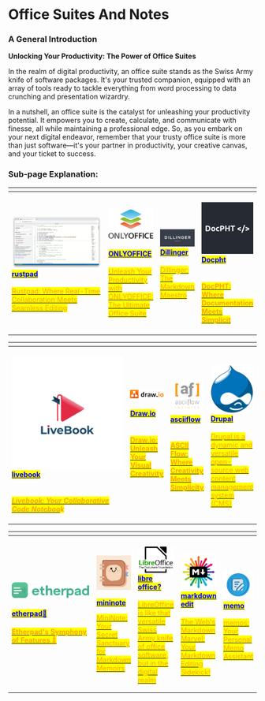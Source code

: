 # Office Suites And Notes

### **A General Introduction**

**Unlocking Your Productivity: The Power of Office Suites**

In the realm of digital productivity, an office suite stands as the Swiss Army knife of software packages. It's your trusted companion, equipped with an array of tools ready to tackle everything from word processing to data crunching and presentation wizardry.&#x20;

In a nutshell, an office suite is the catalyst for unleashing your productivity potential. It empowers you to create, calculate, and communicate with finesse, all while maintaining a professional edge. So, as you embark on your next digital endeavor, remember that your trusty office suite is more than just software—it's your partner in productivity, your creative canvas, and your ticket to success.

### Sub-page Explanation:

<table><thead><tr><th width="231"></th><th></th><th></th><th></th></tr></thead><tbody><tr><td><p> </p><h4><img src="../../../.gitbook/assets/image (57).png" alt=""><a href="https://docs.scaleinfinite.fr/demo-deployment/content-management-system-cms/office-suites-and-notes/rustpad-deployment"><mark style="color:blue;">rustpad</mark></a></h4><p></p><p><a href="https://docs.scaleinfinite.fr/demo-deployment/content-management-system-cms/office-suites-and-notes/rustpad-deployment"><mark style="color:orange;">Rustpad: Where Real-Time Collaboration Meets Seamless Editing</mark></a></p></td><td><p><img src="../../../.gitbook/assets/image (59).png" alt="" data-size="original"></p><h4><a href="https://docs.scaleinfinite.fr/demo-deployment/content-management-system-cms/office-suites-and-notes/onlyoffice-deployment"><mark style="color:blue;">ONLYOFFICE</mark></a></h4><p></p><p><a href="https://docs.scaleinfinite.fr/demo-deployment/content-management-system-cms/office-suites-and-notes/onlyoffice-deployment"><mark style="color:orange;">Unleash Your Productivity with ONLYOFFICE: The Ultimate Office Suite</mark></a></p></td><td><h4><img src="../../../.gitbook/assets/image (60).png" alt=""> <a href="https://docs.scaleinfinite.fr/demo-deployment/content-management-system-cms/office-suites-and-notes/dillinger-deployment"><mark style="color:blue;">Dillinger</mark></a></h4><p></p><p><a href="https://docs.scaleinfinite.fr/demo-deployment/content-management-system-cms/office-suites-and-notes/dillinger-deployment"><mark style="color:orange;">Dillinger: The Markdown Maestro</mark></a></p></td><td><h4><img src="../../../.gitbook/assets/image (61).png" alt=""><a href="https://docs.scaleinfinite.fr/demo-deployment/content-management-system-cms/office-suites-and-notes/docpht-deployment"><mark style="color:blue;">Docpht</mark></a></h4><h4><a href="https://docs.scaleinfinite.fr/demo-deployment/content-management-system-cms/office-suites-and-notes/docpht-deployment"> <br><mark style="color:orange;"><strong>DocPHT: Where Documentation Meets Simplicit</strong></mark></a></h4></td></tr></tbody></table>

<table><thead><tr><th width="231"></th><th></th><th></th><th></th></tr></thead><tbody><tr><td><p> </p><h4><img src="../../../.gitbook/assets/image (62).png" alt=""><a href="https://docs.scaleinfinite.fr/demo-deployment/content-management-system-cms/office-suites-and-notes/livebook-deployment"><mark style="color:blue;">livebook</mark></a></h4><h4><a href="https://docs.scaleinfinite.fr/demo-deployment/content-management-system-cms/office-suites-and-notes/livebook-deployment"><br><em><mark style="color:orange;"><strong>Livebook: Your Collaborative Code Noteboo</strong></mark></em></a><em><mark style="color:orange;"><strong>k</strong></mark></em></h4></td><td><p><img src="../../../.gitbook/assets/image (63).png" alt="" data-size="original"></p><p></p><h4><a href="https://docs.scaleinfinite.fr/demo-deployment/content-management-system-cms/office-suites-and-notes/draw.io-deployment"> <mark style="color:blue;">Draw.io</mark> </a></h4><h4><a href="https://docs.scaleinfinite.fr/demo-deployment/content-management-system-cms/office-suites-and-notes/draw.io-deployment"><br><mark style="color:orange;"><strong>Draw.io: Unleash Your Visual Creativity</strong></mark></a></h4></td><td><h4><img src="../../../.gitbook/assets/image (64).png" alt=""><a href="https://docs.scaleinfinite.fr/demo-deployment/content-management-system-cms/office-suites-and-notes/asciiflow-deployment"><mark style="color:blue;">asciiflow</mark></a></h4><h4><a href="https://docs.scaleinfinite.fr/demo-deployment/content-management-system-cms/office-suites-and-notes/asciiflow-deployment"><br><mark style="color:orange;"><strong>ASCII Flow: Where Creativity Meets Simplicity</strong></mark></a></h4></td><td><h4><img src="../../../.gitbook/assets/image (65).png" alt=""><a href="https://docs.scaleinfinite.fr/demo-deployment/content-management-system-cms/office-suites-and-notes/drupal-deployment"><mark style="color:blue;">Drupal</mark></a></h4><p></p><p><a href="https://docs.scaleinfinite.fr/demo-deployment/content-management-system-cms/office-suites-and-notes/drupal-deployment"><mark style="color:orange;">Drupal is a dynamic and versatile open-source web content management system (CMS)</mark> </a></p></td></tr></tbody></table>



<table><thead><tr><th width="188"></th><th></th><th></th><th></th><th></th></tr></thead><tbody><tr><td><p> <img src="../../../.gitbook/assets/image (66).png" alt=""></p><h4><a href="https://docs.scaleinfinite.fr/demo-deployment/content-management-system-cms/office-suites-and-notes/etherpad"><mark style="color:blue;">etherpad📝</mark></a></h4><h4><a href="https://docs.scaleinfinite.fr/demo-deployment/content-management-system-cms/office-suites-and-notes/etherpad"> <mark style="color:orange;"><strong>Etherpad's Symphony of Features</strong> 📝</mark></a></h4></td><td><p><img src="../../../.gitbook/assets/image (67).png" alt="" data-size="original"></p><p><a href="https://docs.scaleinfinite.fr/demo-deployment/content-management-system-cms/office-suites-and-notes/mininote-deployment"><mark style="color:blue;"><strong>mininote</strong></mark></a></p><p></p><p><a href="https://docs.scaleinfinite.fr/demo-deployment/content-management-system-cms/office-suites-and-notes/mininote-deployment"><mark style="color:orange;">MiniNote: Your Secret Sanctuary for Markdown Memoirs</mark></a></p></td><td><h4><a href="https://docs.scaleinfinite.fr/demo-deployment/content-management-system-cms/office-suites-and-notes/libre-office-deployment"><img src="../../../.gitbook/assets/image (68).png" alt=""> <mark style="color:blue;">libre office?</mark></a></h4><p><a href="https://docs.scaleinfinite.fr/demo-deployment/content-management-system-cms/office-suites-and-notes/libre-office-deployment"><mark style="color:orange;">LibreOffice is like that versatile Swiss Army knife of office software, but in the digital realm</mark></a></p></td><td><h4><img src="../../../.gitbook/assets/image (69).png" alt="">  <a href="https://docs.scaleinfinite.fr/demo-deployment/content-management-system-cms/office-suites-and-notes/markdown-edit-deployment"><mark style="color:blue;">markdown edit</mark></a></h4><p></p><p><a href="https://docs.scaleinfinite.fr/demo-deployment/content-management-system-cms/office-suites-and-notes/markdown-edit-deployment"><mark style="color:orange;">The Web's Markdown Marvel: Your Markdown Editing Sidekick!</mark></a></p></td><td><h4><img src="../../../.gitbook/assets/image (70).png" alt=""> <a href="https://docs.scaleinfinite.fr/demo-deployment/content-management-system-cms/office-suites-and-notes/memo-deployment"><mark style="color:blue;">memo</mark></a></h4><p><a href="https://docs.scaleinfinite.fr/demo-deployment/content-management-system-cms/office-suites-and-notes/memo-deployment"><mark style="color:orange;">memos: Your</mark> <mark style="color:orange;">Personal Memo Assistant</mark></a></p></td></tr></tbody></table>
